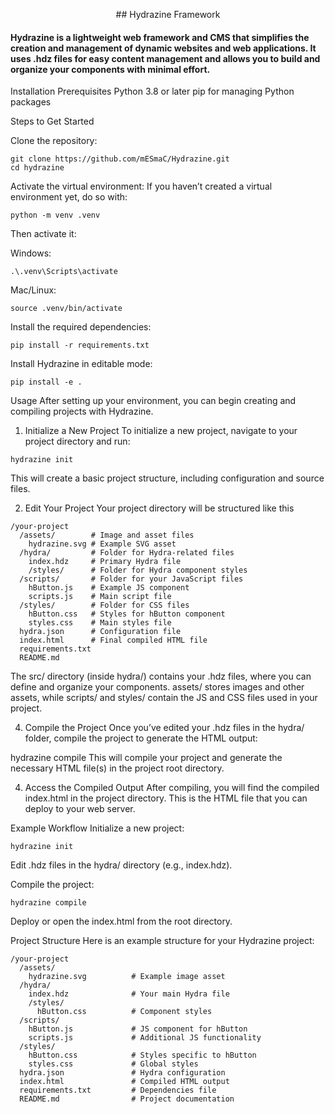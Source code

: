 <p style="text-align:center;">## Hydrazine Framework</p>

#### Hydrazine is a lightweight web framework and CMS that simplifies the creation and management of dynamic websites and web applications. It uses .hdz files for easy content management and allows you to build and organize your components with minimal effort.

Installation
Prerequisites
Python 3.8 or later
pip for managing Python packages

Steps to Get Started

Clone the repository:
```
git clone https://github.com/mESmaC/Hydrazine.git
cd hydrazine
```
Activate the virtual environment: If you haven’t created a virtual environment yet, do so with:
```
python -m venv .venv
```
Then activate it:

Windows:
```
.\.venv\Scripts\activate
```

Mac/Linux:
```
source .venv/bin/activate
```
Install the required dependencies:
```
pip install -r requirements.txt
```
Install Hydrazine in editable mode:
```
pip install -e .
```
Usage
After setting up your environment, you can begin creating and compiling projects with Hydrazine.

1. Initialize a New Project
To initialize a new project, navigate to your project directory and run:

```
hydrazine init
```
This will create a basic project structure, including configuration and source files.

2. Edit Your Project
Your project directory will be structured like this

```
/your-project
  /assets/        # Image and asset files
    hydrazine.svg # Example SVG asset
  /hydra/         # Folder for Hydra-related files
    index.hdz     # Primary Hydra file
    /styles/      # Folder for Hydra component styles
  /scripts/       # Folder for your JavaScript files
    hButton.js    # Example JS component
    scripts.js    # Main script file
  /styles/        # Folder for CSS files
    hButton.css   # Styles for hButton component
    styles.css    # Main styles file
  hydra.json      # Configuration file
  index.html      # Final compiled HTML file
  requirements.txt
  README.md
```
The src/ directory (inside hydra/) contains your .hdz files, where you can define and organize your components. assets/ stores images and other assets, while scripts/ and styles/ contain the JS and CSS files used in your project.

4. Compile the Project
Once you’ve edited your .hdz files in the hydra/ folder, compile the project to generate the HTML output:

hydrazine compile
This will compile your project and generate the necessary HTML file(s) in the project root directory.

4. Access the Compiled Output
After compiling, you will find the compiled index.html in the project directory. This is the HTML file that you can deploy to your web server.

Example Workflow
Initialize a new project:
```
hydrazine init
```
Edit .hdz files in the hydra/ directory (e.g., index.hdz).

Compile the project:
```
hydrazine compile
```
Deploy or open the index.html from the root directory.

Project Structure
Here is an example structure for your Hydrazine project:
```
/your-project
  /assets/
    hydrazine.svg          # Example image asset
  /hydra/
    index.hdz              # Your main Hydra file
    /styles/
      hButton.css          # Component styles
  /scripts/
    hButton.js             # JS component for hButton
    scripts.js             # Additional JS functionality
  /styles/
    hButton.css            # Styles specific to hButton
    styles.css             # Global styles
  hydra.json               # Hydra configuration
  index.html               # Compiled HTML output
  requirements.txt         # Dependencies file
  README.md                # Project documentation
```
